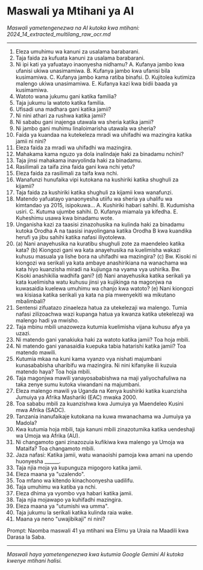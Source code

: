 # Maswali ya Mtihani ya AI
*Maswali yametengenezwa na AI kutoka kwa mtihani: 2024_14_extracted_multilang_raw_ocr.md*

---

1.  Eleza umuhimu wa kanuni za usalama barabarani.
2.  Taja faida za kufuata kanuni za usalama barabarani.
3.  Ni ipi kati ya yafuatayo inaonyesha nidhamu?
    A. Kufanya jambo kwa ufanisi ukiwa unasimamiwa.
    B. Kufanya jambo kwa ufanisi bila kusimamiwa.
    C. Kufanya jambo kama ratiba binafsi.
    D. Kujitolea kutimiza malengo ukiwa unasimamiwa.
    E. Kufanya kazi kwa bidii baada ya kusimamiwa.
4.  Watoto wana jukumu gani katika familia?
5.  Taja jukumu la watoto katika familia.
6.  Ufisadi una madhara gani katika jamii?
7.  Ni nini athari za rushwa katika jamii?
8.  Ni sababu gani inajenga utawala wa sheria katika jamii?
9.  Ni jambo gani muhimu linaloimarisha utawala wa sheria?
10. Faida ya kuandaa na kutekeleza mradi wa uhifadhi wa mazingira katika jamii ni nini?
11. Eleza faida za mradi wa uhifadhi wa mazingira.
12. Mahakama kama nguzo ya dola inalindaje haki za binadamu nchini?
13. Taja jinsi mahakama inavyolinda haki za binadamu.
14. Rasilimali za taifa zina faida gani kwa nchi yetu?
15. Eleza faida za rasilimali za taifa kwa nchi.
16. Wanafunzi hunufaika vipi kutokana na kushiriki katika shughuli za kijamii?
17. Taja faida za kushiriki katika shughuli za kijamii kwa wanafunzi.
18. Matendo yafuatayo yanaonyesha utiifu wa sheria ya uhalifu wa kimtandao ya 2015, isipokuwa...
    A. Kushiriki habari sahihi.
    B. Kudumisha usiri.
    C. Kutuma ujumbe sahihi.
    D. Kufanya miamala ya kifedha.
    E. Kuheshimu usawa kwa binadamu wote.
19. Unganisha kazi za taasisi zinazohusika na kulinda haki za binadamu kutoka Orodha A na taasisi inayolingana katika Orodha B kwa kuandika herufi ya jibu sahihi katika nafasi iliyotolewa.
20. (a) Nani anayehusika na kuratibu shughuli zote za maendeleo katika kata?
    (b) Kiongozi gani wa kata anayehusika na kuelimisha wakazi kuhusu masuala ya lishe bora na uhifadhi wa mazingira?
    (c) Bw. Kisoki ni kiongozi wa serikali ya kata ambaye anashirikiana na wanachama wa kata hiyo kuanzisha miradi na kujiunga na vyama vya ushirika. Bw. Kisoki anashikilia wadhifa gani?
    (d) Nani anayehusika katika serikali ya kata kuelimisha watu kuhusu jinsi ya kujikinga na magonjwa na kuwasaidia kuelewa umuhimu wa chanjo kwa watoto?
    (e) Nani kiongozi wa kisiasa katika serikali ya kata na pia mwenyekiti wa mikutano mbalimbali?
21. Sentensi zifuatazo zinaeleza hatua za utekelezaji wa malengo. Tumia nafasi zilizoachwa wazi kupanga hatua ya kwanza katika utekelezaji wa malengo hadi ya mwisho.
22. Taja mbinu mbili unazoweza kutumia kuelimisha vijana kuhusu afya ya uzazi.
23. Ni matendo gani yanakiuka haki za watoto katika jamii? Toa hoja mbili.
24. Ni matendo gani yanasaidia kuepuka tabia hatarishi katika jamii? Toa matendo mawili.
25. Kutumia mkaa na kuni kama vyanzo vya nishati majumbani kunasababisha uharibifu wa mazingira. Ni nini kifanyike ili kuzuia matendo haya? Toa hoja mbili.
26. Taja magonjwa mawili yanayosababishwa na maji yaliyochafuliwa na taka zenye sumu kutoka viwandani na majumbani.
27. Eleza malengo mawili ya Uganda na Kenya kushiriki katika kuanzisha Jumuiya ya Afrika Mashariki (EAC) mwaka 2000.
28. Toa sababu mbili za kuanzishwa kwa Jumuiya ya Maendeleo Kusini mwa Afrika (SADC).
29. Tanzania inanufaikaje kutokana na kuwa mwanachama wa Jumuiya ya Madola?
30. Kwa kutumia hoja mbili, taja kanuni mbili zinazotumika katika uendeshaji wa Umoja wa Afrika (AU).
31. Ni changamoto gani zinazozuia kufikiwa kwa malengo ya Umoja wa Mataifa? Toa changamoto mbili.
32. Jaza nafasi: Katika jamii, watu wanaoishi pamoja kwa amani na upendo huonyesha ______.
33. Taja njia moja ya kupunguza migogoro katika jamii.
34. Eleza maana ya "uzalendo".
35. Toa mfano wa kitendo kinachoonyesha uadilifu.
36. Taja umuhimu wa katiba ya nchi.
37. Eleza dhima ya vyombo vya habari katika jamii.
38. Taja njia mojawapo ya kuhifadhi mazingira.
39. Eleza maana ya "utumishi wa umma".
40. Taja jukumu la serikali katika kulinda raia wake.
41. Maana ya neno "uwajibikaji" ni nini?

Prompt: Naomba maswali 41 ya mtihani wa Elimu ya Uraia na Maadili kwa Darasa la Saba.

---
*Maswali haya yametengenezwa kwa kutumia Google Gemini AI kutoka kwenye mtihani halisi.*
